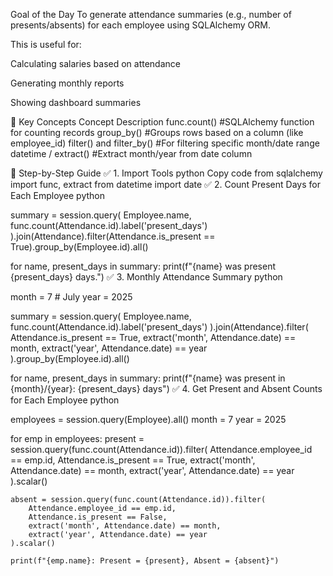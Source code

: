 Goal of the Day
To generate attendance summaries (e.g., number of presents/absents) for each employee using SQLAlchemy ORM.

This is useful for:

Calculating salaries based on attendance

Generating monthly reports

Showing dashboard summaries

🔁 Key Concepts
Concept	Description
func.count()	#SQLAlchemy function for counting records
group_by()	#Groups rows based on a column (like employee_id)
filter() and filter_by()	#For filtering specific month/date range
datetime / extract()	#Extract month/year from date column

🔧 Step-by-Step Guide
✅ 1. Import Tools
python
Copy code
from sqlalchemy import func, extract
from datetime import date
✅ 2. Count Present Days for Each Employee
python

summary = session.query(
    Employee.name,
    func.count(Attendance.id).label('present_days')
).join(Attendance).filter(Attendance.is_present == True).group_by(Employee.id).all()

for name, present_days in summary:
    print(f"{name} was present {present_days} days.")
✅ 3. Monthly Attendance Summary
python

month = 7   # July
year = 2025

summary = session.query(
    Employee.name,
    func.count(Attendance.id).label('present_days')
).join(Attendance).filter(
    Attendance.is_present == True,
    extract('month', Attendance.date) == month,
    extract('year', Attendance.date) == year
).group_by(Employee.id).all()

for name, present_days in summary:
    print(f"{name} was present in {month}/{year}: {present_days} days")
✅ 4. Get Present and Absent Counts for Each Employee
python

employees = session.query(Employee).all()
month = 7
year = 2025

for emp in employees:
    present = session.query(func.count(Attendance.id)).filter(
        Attendance.employee_id == emp.id,
        Attendance.is_present == True,
        extract('month', Attendance.date) == month,
        extract('year', Attendance.date) == year
    ).scalar()

    absent = session.query(func.count(Attendance.id)).filter(
        Attendance.employee_id == emp.id,
        Attendance.is_present == False,
        extract('month', Attendance.date) == month,
        extract('year', Attendance.date) == year
    ).scalar()

    print(f"{emp.name}: Present = {present}, Absent = {absent}")
